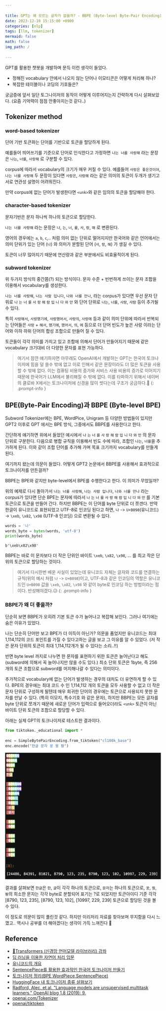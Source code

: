 ```yaml
---

title: GPT는 왜 모르는 글자가 없을까? - BBPE (Byte-level Byte-Pair Encoding)
date: 2023-12-10 15:15:00 +0900
categories: [nlp]
tags: [llm, tokenizer]
mermaid: false
math: false
img_path: /

---
```


GPT를 활용한 챗봇을 개발하며 문득 이런 생각이 들었다.

- 정해진  vocabulary 안에서 나오지 않는 단어나 이모티콘은 어떻게 처리해 하나?
- 복잡한 테이블이나 코딩의 기호들은?

궁금증에 앞서 일단 토그나이저의 동작이 어떻게 이루어지는지 간략하게 다시 살펴보았다. (요즘 기억력이 점점 안좋아지는것 같다..)

## Tokenizer method

### word-based tokenizer

단어 기반 토큰화는 단어를 기반으로 토큰을 할당하게 된다.

예를들어 띄어쓰기를 기준으로 단어로 인식한다고 가정하면  `나는 너를 사랑해` 라는 문장은 `나는`, `너를`, `사랑해` 로 구분할 수 있다.

corpus에 따라서  vocabulary의 크기가 매우 커질 수 있다. 예를들어 `사랑은 좋은것이야`, `나는 너를 사랑해` 두 문장이 있다면 `사랑은`, `사랑해` 라는 같은 의미의 토큰이 두개가 생기고 서로 연관성 설명이 어려워진다.

만약 corpus에 없는 단어가 발생한다면 `<unk>`와 같은 임의의 토큰을 할당해야 한다.

### character-based tokenizer

문자기반은 문자 하나씩 하나의 토큰으로 할당한다.

`나는 너를 사랑해` 라는 문장은 `나`, `는`, `너`, `를`, `사`, `랑`, `해` 로 변환된다.

영어의 경우에는 `a`, `b`, `c`,.. 처럼 의미 없는 단위로 떨어지지만 한국어와 같은 언어에서는 의미 단위가 있는 단어 (`나`) 와 의미가 분할된 단어 (`사`, `랑`, `해`) 가 생길 수 있다.

토큰이 너무 많아지기 때문에 연산량과 같은 부분에서도 비효율적이게 된다.

### subword tokenizer

위 두가지 방식의 중간쯤(?) 되는 방식이다. 문자 수준 + 빈번하게 쓰이는 문자 조합을 이용해서  vocabulary를 생성한다.

`나는 너를 사랑해`,  `나는 사람 입니다`, `나와 너를 만나`, 라는  corpus가 있다면 우선 문자 단위로 `나` `는` `너` `를` `사` `랑` `해` `람` `입` `니` `다` `와` `만` 와 단어 단위로 `나는`, `너를`, `사랑`, `사람` 등이 추가될 수 있다.

특히 `사랑해서`, `사랑했기에`, `사랑했어서`, `사랑의`, `사랑에` 등과 같이 의미 단위에 따라서 반복되는 단어들은 `사랑` + `해서`, `했기에`, `했어서`, `의`, `에` 등으로 더 단어 빈도가 높은 사랑 이라는 단어와 이하 하위 단어의 합성 조합으로 만들어 질 수 있다.

토큰들이 각각 의미를 가지고 있고 조합에 의해서 단어가 만들어지기 때문에 같은  vocabulary 크기대비 더 다양한 문자를 표현 가능하다.

> 여기서 잠깐 얘기하자면 아무래도 OpenAI에서 개발하는 GPT는 한국어 토크나이저에 힘을 덜 쓸수 밖에 없고 이로 인해서 같은 문장이라도 더 많은 토큰을 사용할 수 밖에 없다. 
이는 컴퓨팅 비용의 증가와 서비스 사용 비용의 증가로 이어지기 때문에 한국어가  LLM에서 불리해질 수 밖에 없다. 이를 타파하기 위해서  네이버의 클로바 X에서는 토크나이저에 신경을 많이 썻다는데 구조가 궁금하다.🤔
{: .prompt-info }

## BPE(Byte-Pair Encoding)과 BBPE (Byte-level BPE)

Subword Tokenizer에는 BPE, WordPice, Unigram 등 다양한 방법들이 있지만 GPT2 이후로 GPT 에서는  BPE 방식, 그중에서도  BBPE를 사용한다고 한다.

간단하게 얘기하면 위에서 들었던 예시에서 `나` `는` `너` `를` `사` `랑` `해` `람` `입` `니` `다` `와` `만` 의 문자 단위로 구분한다. 다음으로 병합 규칙을 이용해서 빈도 수에 따라, 조합인 `나는`, `너를`을 추가하게 된다. 이와 같이 조합 단어를 추가해 가며 목표 크기까지 vocabulary를 만들게 된다.

여기까지 왔는데 의문이 들었다.  어떻게 GPT2 논문에서  BBPE를 사용해서 효과적으로 토크나이저를 만든걸까?

BBPE는 BPE와 같지만 byte-level에서 BPE를 수행한다고 한다. 이 의미가 무었일까?

위의 예제로 다시 돌아가서 `나는 너를 사랑해`,  `나는 사람 입니다`, `나와 너를 만나` 라는 corpus가 있다면 단순 BPE는 문자에 따라서 `나` `는` `너` `를` `사` `랑` `해` `람` `입` `니` `다` `와` `만` 를 기본 토큰으로 토큰을 만들어 간다. 하지만  BBPE는 이 단어를  byte 단위로 더 쪼갠다. 만약 한글이 유니코드로 표현되었고  UTF-8로 인코딩 된다고 하면,  `나` -> `U+B098`(유니코드) -> `\xeb`, `\x82`, `\x98`  (UTF-8 인코딩) 으로 변환될 수 있다.

```python
words = '나'
words_byte = bytes(words, 'utf-8')
print(words_byte)
```

```console
b'\xeb\x82\x98'
```

BBPE는 바로 이 문자보다 더 작은 단위인 바이트 `\xeb`, `\x82`, `\x98`, ... 를 최고 작은 단위의 토큰으로 할당하는 것이다.

> 여기서 다시한번 배운 사실이 있었는데  유니코드 자체는 글자와 코드를 연결하는 규칙(위의 예시 처럼 `나` -> `U+B098`)이고, UTF-8과 같은 인코딩의 역할은 유니코드인 `U+B098` 값을 `\xeb`, `\x82`, `\x98` 와 같이 byte로 인코딩 하는 방법이라는 점이다. 반성해야겠다.😥
{: .prompt-info }

### BBPE가 왜 더 좋을까?

단순히 보면 BBPE가 오히려 기본 토큰 수가 늘어나고 복잡해 보인다. 그러나 여기에는 숨은 이유가 있었다.

나는 단순히 단어만 보고 BPE가 더 이득이 아닌가? 의문을 품었지만 유니코드는 최대 1,114,112의 코드 포인트를 가질 수 있다고하는 글을 보고 그 이유를 알 수 있었다. (저 작은 문자 단위의 토큰이 최대 1,114,112개가 될 수 있다는 소리..!!)

반면 byte level 까지로 나누면 한 문자를 표현하기 위한 토큰은 늘어난다고 해도 (subword에 의해서 꼭 늘어나지만 않을 수도 있다.) 최소 단위 토큰은 1byte, 즉 256개의 토큰 조합으로 subword를 머지해나갈 수 있다는 의미이다.

추가적으로  vocabulary에 없는 단어가 발생하는 경우의 대처도 더 유연하게 할 수 있다.  BPE의 경우에는 최대 코드 수 인 1,114,112 개의 토큰을 모두 사용할 수 없고 더 작은 문자 단위로 구성하게 될텐데 매우 희귀한 단어의 경우에는 토큰으로 사용되지 못한 문자를 만날 수 있다. (특히 이모지, 특수기호 와 같은 문자), 하지만  BBPE는 모든 글자를 byte 단위로 쪼개기 때문에 새로운 단어가 입력으로 들어오더라도  `<unk>` 토큰이 아닌 바이트 단위 토큰의 조합으로 할당할 수 있다.

아래는 실제  GPT의 토크나이저로 테스트한 결과이다.

```python
from tiktoken._educational import *

enc = SimpleBytePairEncoding.from_tiktoken("cl100k_base")
enc.encode("한글 문자 꿍 꿩 퇑")
```

![e7571ca8ab4995d26346bffe71e41450.png](assets/img/posts/e7571ca8ab4995d26346bffe71e41450.png)

결과를 살펴보면 `한글`은 `한`, `글`이 각각 하나의 토큰으로, `문자`는 하나의 토큰으로, `꿍`, `꿩`, `퇑`의 희소한 문자는 각각 byte로 분할되어 표기는 ?로 되었지만 토큰아이디 기준 각각 [8790, 123, 235], [8790, 123, 102], [10997, 229, 239] 토큰으로 할당된 것을 볼 수 있다.

이 정도로 의문이 많이 풀린것 같다. 하지만 이리저리 자료를 찾아보며 무지함을 다시 느꼈고.. 역시나 공부를 더 해야겠다는 생각이 가득 느껴진다 💪

## Reference

- [🤗Transformers (신경망 언어모델 라이브러리) 강좌](https://wikidocs.net/166825)
- [딥 러닝을 이용한 자연어 처리 입문](https://wikidocs.net/22592)
- [유니코드의 개요](https://docs.oracle.com/cd/E19253-01/819-0401/overview-207/index.html)
- [SentencePiece를 활용한 효과적인 한국어 토크나이저 만들기](https://www.sktenterprise.com/bizInsight/blogDetail/dev/3027)
- [토크나이저 정리(BPE,WordPiece,SentencePiece)](https://velog.io/@gypsi12/%ED%86%A0%ED%81%AC%EB%82%98%EC%9D%B4%EC%A0%80-%EC%A0%95%EB%A6%ACBPEWordPieceSentencePiece)
- [HuggingFace 내 토크나이저 종류 살펴보기](https://huffon.github.io/2020/07/05/tokenizers/)
- [Radford, Alec, et al. "Language models are unsupervised multitask learners." OpenAI blog 1.8 (2019): 9.](https://d4mucfpksywv.cloudfront.net/better-language-models/language-models.pdf)
- [openai.com/Tokenizer](https://platform.openai.com/tokenizer)
- [openai/tiktoken](https://github.com/openai/tiktoken)
